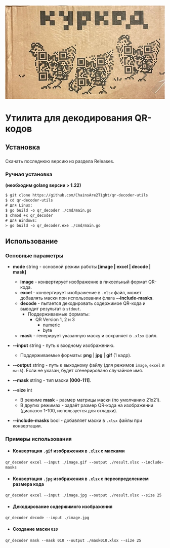 ![kurkod](https://github.com/ChainsAre2Tight/qr-decoder-utils/blob/master/.github/memes/kurkod.jpeg)
# Утилита для декодирования QR-кодов

## Установка
###
Скачать последнюю версию из раздела Releases.

### Ручная установка
**(необходим golang версии > 1.22)**
```
$ git clone https://github.com/ChainsAre2Tight/qr-decoder-utils
$ cd qr-decoder-utils
# для Linux:
$ go build -o qr_decoder ./cmd/main.go
$ chmod +x qr_decoder
# для Windows:
> go build -o qr_decoder.exe ./cmd/main.go
```

## Использование
### Основные параметры

* **mode** string - основной режим работы **[image | excel | decode | mask]**
  * **image** - конвертирует изображение в пиксельный формат QR-кода.
  * **excel** - конвертирует изображение в `.xlsx` файл, может добавлять маски при использовании флага **--include-masks**.
  * **decode** - пытается декодировать содержимое QR-кода и выводит результат в `stdout`.
    * Поддерживаемые форматы:
      * QR Version 1, 2 и 3
        - numeric
        - byte
  * **mask** - генерирует указанную маску и сохраняет в `.xlsx` файл.

* **--input** string - путь к входному изображению.
  - Поддерживаемые форматы: **png** | **jpg** | **gif** (1 кадр).
* **--output** string - путь к выходному файлу (для режимов `image`, `excel` и `mask`). Если не указан, будет сгенерировано случайное имя.
* **--mask** string - тип маски **[000-111]**.
* **--size** int
  * В режиме **mask** - размер матрицы маски (по умолчанию 21x21).
  * В других режимах - задаёт размер QR-кода на изображении (диапазон 1-100, используется для отладки).
* **--include-masks** bool - добавляет маски в `.xlsx` файлы при конвертации.

### Примеры использования

* #### Конвертация `.gif` изображения в `.xlsx` с масками
```
qr_decoder excel --input ./image.gif --output ./result.xlsx --include-masks
```
* #### Конвертация `.jpg` изображения в `.xlsx` с переопределением размера кода
```
qr_decoder excel --input ./image.jpg --output ./result.xlsx --size 25
```
* #### Декодирование содержимого изображения
```
qr_decoder decode --input ./image.jpg
```
* #### Создание маски `010`
```
qr_decoder mask --mask 010 --output ./mask010.xlsx --size 25
```
